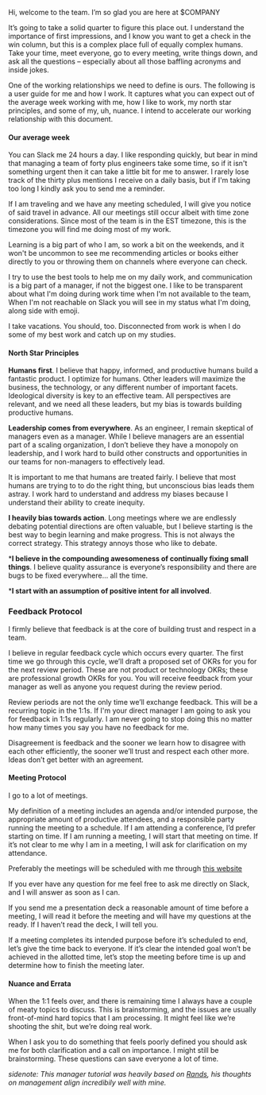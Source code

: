 Hi, welcome to the team. I’m so glad you are here at $COMPANY

It’s going to take a solid quarter to figure this place out. I understand the importance of first impressions, and I know you want to get a check in the win column, but this is a complex place full of equally complex humans. Take your time, meet everyone, go to every meeting, write things down, and ask all the questions – especially about all those baffling acronyms and inside jokes.

One of the working relationships we need to define is ours. The following is a user guide for me and how I work. It captures what you can expect out of the average week working with me, how I like to work, my north star principles, and some of my, uh, nuance. I intend to accelerate our working relationship with this document.

#### Our average week

You can Slack me 24 hours a day. I like responding quickly, but bear in mind that managing a team of forty plus engineers take some time, so if it isn't something urgent then it can take a little bit for me to answer. I rarely lose track of the thirty plus mentions I receive on a daily basis, but if I'm taking too long I kindly ask you to send me a reminder.

If I am traveling and we have any meeting scheduled, I will give you notice of said travel in advance. All our meetings still occur albeit with time zone considerations. Since most of the team is in the EST timezone, this is the timezone you will find me doing most of my work.

Learning is a big part of who I am, so work a bit on the weekends, and it won't be uncommon to see me recommending articles or books either directly to you or throwing them on channels where everyone can check.

I try to use the best tools to help me on my daily work, and communication is a big part of a manager, if not the biggest one. I like to be transparent about what I'm doing during work time when I'm not available to the team, When I'm not reachable on Slack you will see in my status what I'm doing, along side with emoji.


I take vacations. You should, too. Disconnected from work is when I do some of my best work and catch up on my studies.

#### North Star Principles
**Humans first**. I believe that happy, informed, and productive humans build a fantastic product. I optimize for humans. Other leaders will maximize the business, the technology, or any different number of important facets. Ideological diversity is key to an effective team. All perspectives are relevant, and we need all these leaders, but my bias is towards building productive humans.

**Leadership comes from everywhere**. As an engineer, I remain skeptical of managers even as a manager. While I believe managers are an essential part of a scaling organization, I don’t believe they have a monopoly on leadership, and I work hard to build other constructs and opportunities in our teams for non-managers to effectively lead.

It is important to me that humans are treated fairly. I believe that most humans are trying to to do the right thing, but unconscious bias leads them astray. I work hard to understand and address my biases because I understand their ability to create inequity.

**I heavily bias towards action**. Long meetings where we are endlessly debating potential directions are often valuable, but I believe starting is the best way to begin learning and make progress. This is not always the correct strategy. This strategy annoys those who like to debate.

***I believe in the compounding awesomeness of continually fixing small things**. I believe quality assurance is everyone’s responsibility and there are bugs to be fixed everywhere… all the time.

***I start with an assumption of positive intent for all involved**. 

### Feedback Protocol
I firmly believe that feedback is at the core of building trust and respect in a team.

I believe in regular feedback cycle which occurs every quarter. The first time we go through this cycle, we’ll draft a proposed set of OKRs for you for the next review period. These are not product or technology OKRs; these are professional growth OKRs for you. You will receive feedback from your manager as well as anyone you request during the review period.

Review periods are not the only time we’ll exchange feedback. This will be a recurring topic in the 1:1s. If I'm your direct manager I am going to ask you for feedback in 1:1s regularly. I am never going to stop doing this no matter how many times you say you have no feedback for me.

Disagreement is feedback and the sooner we learn how to disagree with each other efficiently, the sooner we’ll trust and respect each other more. Ideas don’t get better with an agreement.

#### Meeting Protocol
I go to a lot of meetings. 

My definition of a meeting includes an agenda and/or intended purpose, the appropriate amount of productive attendees, and a responsible party running the meeting to a schedule. If I am attending a conference, I’d prefer starting on time. If I am running a meeting, I will start that meeting on time. If it’s not clear to me why I am in a meeting, I will ask for clarification on my attendance.

Preferably the meetings will be scheduled with me through [this website](https://calendly.com/kaio-magalhaes)

If you ever have any question for me feel free to ask me directly on Slack, and I will answer as soon as I can.

If you send me a presentation deck a reasonable amount of time before a meeting, I will read it before the meeting and will have my questions at the ready. If I haven’t read the deck, I will tell you.

If a meeting completes its intended purpose before it’s scheduled to end, let’s give the time back to everyone. If it’s clear the intended goal won’t be achieved in the allotted time, let’s stop the meeting before time is up and determine how to finish the meeting later.

#### Nuance and Errata
When the 1:1 feels over, and there is remaining time I always have a couple of meaty topics to discuss. This is brainstorming, and the issues are usually front-of-mind hard topics that I am processing. It might feel like we’re shooting the shit, but we’re doing real work.

When I ask you to do something that feels poorly defined you should ask me for both clarification and a call on importance. I might still be brainstorming. These questions can save everyone a lot of time.

*sidenote: This manager tutorial was heavily based on [Rands](http://randsinrepose.com/archives/how-to-rands/), his thoughts on management align incredibily well with mine.*
